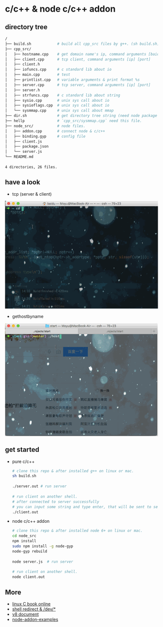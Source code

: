 # c/c++ & node c/c++ addon


## directory tree

```sh
/
├── build.sh            # build all cpp_src files by g++. (sh build.sh)
├── cpp_src/
│   ├── hostname.cpp    # get domain name's ip, command arguments [baidu.com]
│   ├── client.cpp      # tcp client, command arguments [ip] [port]
│   ├── client.h
│   ├── iofuncs.cpp     # c standard lib about io
│   ├── main.cpp        # test
│   ├── printlist.cpp   # variable arguments & print format %s
│   ├── server.cpp      # tcp server, command arguments [ip] [port]
│   ├── server.h
│   ├── strfuncs.cpp    # c standard lib about string
│   ├── sysio.cpp       # unix sys call about io
│   ├── sysioflags.cpp  # unix sys call about io
│   └── sysmmap.cpp     # unix sys call about mmap
├── dir.sh              # get directory tree string (need node package `print-dir`)
├── hellp               # `cpp_src/sysmmap.cpp` need this file.
├── node_src/           # node files.
│   ├── addon.cpp       # connect node & c/c++
│   ├── binding.gyp     # config file
│   ├── client.js
│   ├── package.json
│   └── server.js
└── README.md

4 directories, 26 files.
```

## have a look

- tcp (server & client)

![c tcp](imgs/1.gif)

- gethostbyname 

![c gethostbyname](imgs/2.gif)

## get started

- pure c/c++
    ```sh
    # clone this repo & after installed g++ on linux or mac.
    sh build.sh

    ./server.out # run server

    # run client on another shell.
    # after connected to server successfully
    # you can input some string and type enter, that will be sent to server.
    ./client.out
    ```

- node c/c++ addon
    ```sh
    # clone this repo & after installed node 6+ on linux or mac.
    cd node_src
    npm install
    sudo npm install -g node-gyp
    node-gyp rebuild

    node server.js  # run server

    # run client on another shell.
    node client.out
    ```

## More

- [linux C book online](http://akaedu.github.io/book/ch37s02.html#id2904122)
- [shell redirect & /dev/*](http://akaedu.github.io/book/ch28s06.html)
- [v8 document](https://v8docs.nodesource.com/node-6.0/dc/d0a/classv8_1_1_value.html)
- [node-addon-examples](https://github.com/nodejs/node-addon-examples/)
